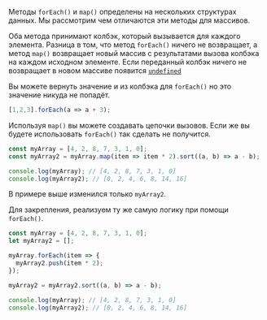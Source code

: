 Методы `forEach()` и `map()` определены на нескольких структурах данных. Мы рассмотрим чем отличаются эти методы для массивов.

Оба метода принимают колбэк, который вызывается для каждого элемента. Разница в том, что метод `forEach()` ничего не возвращает, а метод `map()` возвращает новый массив с результатами вызова колбэка на каждом исходном элементе. Если переданный колбэк ничего не возвращает в новом массиве появится [`undefined`](/js/undefined/)

Вы можете вернуть значение и из колбэка для `forEach()` но это значение никуда не попадëт.
```js
[1,2,3].forEach(a => a + 3);
```

Используя `map()` вы можете создавать цепочки вызовов. Если же вы будете использовать `forEach()` так сделать не получится.

```js
const myArray = [4, 2, 8, 7, 3, 1, 0];
const myArray2 = myArray.map(item => item * 2).sort((a, b) => a - b);

console.log(myArray); // [4, 2, 8, 7, 3, 1, 0]
console.log(myArray2); // [0, 2, 4, 6, 8, 14, 16]
```

В примере выше изменился только `myArray2`.

Для закрепления, реализуем ту же самую логику при помощи `forEach()`.

```js
const myArray = [4, 2, 8, 7, 3, 1, 0];
let myArray2 = [];

myArray.forEach(item => {
  myArray2.push(item * 2);
});

myArray2 = myArray2.sort((a, b) => a - b);

console.log(myArray); // [4, 2, 8, 7, 3, 1, 0]
console.log(myArray2); // [0, 2, 4, 6, 8, 14, 16]
```
